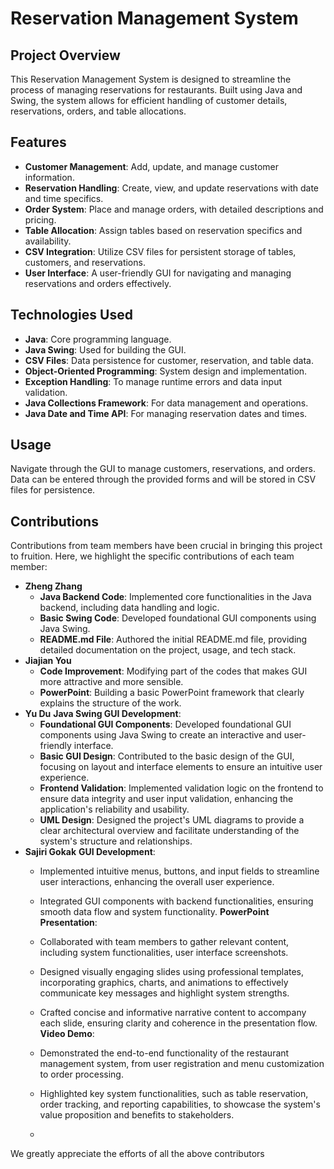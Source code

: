 # Reservation Management System

## Project Overview

This Reservation Management System is designed to streamline the process of managing reservations for restaurants. Built using Java and Swing, the system allows for efficient handling of customer details, reservations, orders, and table allocations.

## Features

- **Customer Management**: Add, update, and manage customer information.
- **Reservation Handling**: Create, view, and update reservations with date and time specifics.
- **Order System**: Place and manage orders, with detailed descriptions and pricing.
- **Table Allocation**: Assign tables based on reservation specifics and availability.
- **CSV Integration**: Utilize CSV files for persistent storage of tables, customers, and reservations.
- **User Interface**: A user-friendly GUI for navigating and managing reservations and orders effectively.

## Technologies Used

- **Java**: Core programming language.
- **Java Swing**: Used for building the GUI.
- **CSV Files**: Data persistence for customer, reservation, and table data.
- **Object-Oriented Programming**: System design and implementation.
- **Exception Handling**: To manage runtime errors and data input validation.
- **Java Collections Framework**: For data management and operations.
- **Java Date and Time API**: For managing reservation dates and times.

## Usage

Navigate through the GUI to manage customers, reservations, and orders. Data can be entered through the provided forms and will be stored in CSV files for persistence.

## Contributions

Contributions from team members have been crucial in bringing this project to fruition. Here, we highlight the specific contributions of each team member:

- **Zheng Zhang**
  - **Java Backend Code**: Implemented core functionalities in the Java backend, including data handling and logic.
  - **Basic Swing Code**: Developed foundational GUI components using Java Swing.
  - **README.md File**: Authored the initial README.md file, providing detailed documentation on the project, usage, and tech stack.
- **Jiajian You**
  - **Code Improvement**: Modifying part of the codes that makes GUI more attractive and more sensible.
  - **PowerPoint**: Building a basic PowerPoint framework that clearly explains the structure of the work.
- **Yu Du**
  **Java Swing GUI Development**:
  - **Foundational GUI Components**: Developed foundational GUI components using Java Swing to create an interactive and user-friendly interface.
  - **Basic GUI Design**: Contributed to the basic design of the GUI, focusing on layout and interface elements to ensure an intuitive user experience.
  - **Frontend Validation**: Implemented validation logic on the frontend to ensure data integrity and user input validation, enhancing the application's reliability and usability.
  - **UML Design**: Designed the project's UML diagrams to provide a clear architectural overview and facilitate understanding of the system's structure and relationships.
- **Sajiri Gokak**
  **GUI Development**:
  - Implemented intuitive menus, buttons, and input fields to streamline user interactions, enhancing the overall user experience.
  - Integrated GUI components with backend functionalities, ensuring smooth data flow and system functionality.
  **PowerPoint Presentation**:
  - Collaborated with team members to gather relevant content, including system functionalities, user interface screenshots.
  - Designed visually engaging slides using professional templates, incorporating graphics, charts, and animations to effectively communicate key messages and highlight system strengths.
  - Crafted concise and informative narrative content to accompany each slide, ensuring clarity and coherence in the presentation flow.
  **Video Demo**:
  - Demonstrated the end-to-end functionality of the restaurant management system, from user registration and menu customization to order processing.
  - Highlighted key system functionalities, such as table reservation, order tracking, and reporting capabilities, to showcase the system's value proposition and benefits to stakeholders.
 
  - 
We greatly appreciate the efforts of all the above contributors


